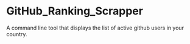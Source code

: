 # GitHub_Ranking_Scrapper
A command line tool that displays the list of active github users in your country. 

